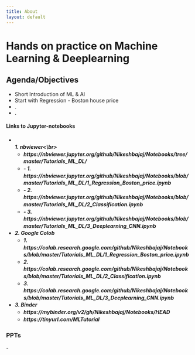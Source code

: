 ```yaml
---
title: About
layout: default
---
```


<!--# {{ page.title }}-->
# Hands on practice on Machine Learning & Deeplearning


<div id="index-grid-half" class="section group">
<h2 style="text-align:left;">Agenda/Objectives</h2>
 <ul class="simple">
    <li>Short Introduction of ML & AI</li>
    <li>Start with Regression - Boston house price</li>
    <li>.</li>
    <li>.</li>
 </ul>
<h4 style="text-align:left;"> Links to Jupyter-notebooks</h4>
<h5 style="text-align:left;">
<ul class="simple" style="line-height:1.4;">
  <li><br>1. nbviewer<\br>
    <ul class="simple">
    <li>https://nbviewer.jupyter.org/github/Nikeshbajaj/Notebooks/tree/master/Tutorials_ML_DL/</li>
    <li>- 1. https://nbviewer.jupyter.org/github/Nikeshbajaj/Notebooks/blob/master/Tutorials_ML_DL/1_Regression_Boston_price.ipynb</li>
    <li>- 2. https://nbviewer.jupyter.org/github/Nikeshbajaj/Notebooks/blob/master/Tutorials_ML_DL/2_Classification.ipynb</li>
    <li>- 3. https://nbviewer.jupyter.org/github/Nikeshbajaj/Notebooks/blob/master/Tutorials_ML_DL/3_Deeplearning_CNN.ipynb</li>
    </ul></li>
  <li>2. Google Colob
    <ul class="simple">
    <li>1. https://colab.research.google.com/github/Nikeshbajaj/Notebooks/blob/master/Tutorials_ML_DL/1_Regression_Boston_price.ipynb</li>
    <li>2. https://colab.research.google.com/github/Nikeshbajaj/Notebooks/blob/master/Tutorials_ML_DL/2_Classification.ipynb</li>
    <li>3. https://colab.research.google.com/github/Nikeshbajaj/Notebooks/blob/master/Tutorials_ML_DL/3_Deeplearning_CNN.ipynb</li>
     </ul>
  </li>
  <li>3. Binder
    <ul class="simple">
    <li>https://mybinder.org/v2/gh/Nikeshbajaj/Notebooks/HEAD</li>
    <li>https://tinyurl.com/MLTutorial</li>
    </ul></li>
</ul>
</h5>
</div>
<div id="index-grid-full" class="section group"></div>

<h3 style="text-align:left;">PPTs</h3>
 - 

<!--

## Agenda
 - Short Introduction of ML & AI
 - Start with Regression - Boston house price


## Links to Jupyter-notebooks
## 1. nbviewer
-  https://nbviewer.jupyter.org/github/Nikeshbajaj/Notebooks/tree/master/Tutorials_ML_DL/
  -  1. https://nbviewer.jupyter.org/github/Nikeshbajaj/Notebooks/blob/master/Tutorials_ML_DL/1_Regression_Boston_price.ipynb
  -  2. https://nbviewer.jupyter.org/github/Nikeshbajaj/Notebooks/blob/master/Tutorials_ML_DL/2_Classification.ipynb
  -  3. https://nbviewer.jupyter.org/github/Nikeshbajaj/Notebooks/blob/master/Tutorials_ML_DL/3_Deeplearning_CNN.ipynb

## 2. Google Colob
  - 1. https://colab.research.google.com/github/Nikeshbajaj/Notebooks/blob/master/Tutorials_ML_DL/1_Regression_Boston_price.ipynb
  - 2. https://colab.research.google.com/github/Nikeshbajaj/Notebooks/blob/master/Tutorials_ML_DL/2_Classification.ipynb
  - 3. https://colab.research.google.com/github/Nikeshbajaj/Notebooks/blob/master/Tutorials_ML_DL/3_Deeplearning_CNN.ipynb

## 3. Binder
  - https://mybinder.org/v2/gh/Nikeshbajaj/Notebooks/HEAD
  - or 
  - https://tinyurl.com/MLTutorial


-->

